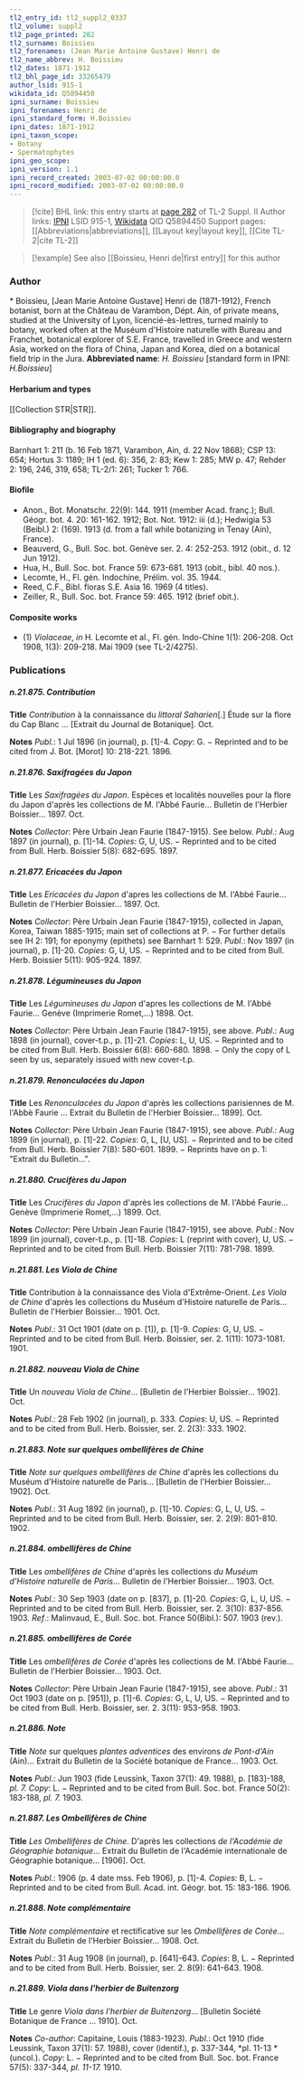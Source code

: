 ```yaml
---
tl2_entry_id: tl2_suppl2_0337
tl2_volume: suppl2
tl2_page_printed: 282
tl2_surname: Boissieu
tl2_forenames: (Jean Marie Antoine Gustave) Henri de
tl2_name_abbrev: H. Boissieu
tl2_dates: 1871-1912
tl2_bhl_page_id: 33265479
author_lsid: 915-1
wikidata_id: Q5894450
ipni_surname: Boissieu
ipni_forenames: Henri de
ipni_standard_form: H.Boissieu
ipni_dates: 1871-1912
ipni_taxon_scope: 
- Botany
- Spermatophytes
ipni_geo_scope: 
ipni_version: 1.1
ipni_record_created: 2003-07-02 00:00:00.0
ipni_record_modified: 2003-07-02 00:00:00.0
---
```


> [!cite] BHL link: this entry starts at [page 282](https://www.biodiversitylibrary.org/page/33265479) of TL-2 Suppl. II
> Author links: [IPNI](https://www.ipni.org/a/915-1) LSID 915-1, [Wikidata](https://www.wikidata.org/wiki/Q5894450) QID Q5894450
> Support pages: [[Abbreviations|abbreviations]], [[Layout key|layout key]], [[Cite TL-2|cite TL-2]]

> [!example] See also [[Boissieu, Henri de|first entry]] for this author

### Author

\* Boissieu, \[Jean Marie Antoine Gustave\] Henri de (1871-1912), French botanist, born at the Château de Varambon, Dépt. Ain, of private means, studied at the University of Lyon, licencié-ès-lettres, turned mainly to botany, worked often at the Muséum d'Histoire naturelle with Bureau and Franchet, botanical explorer of S.E. France, travelled in Greece and western Asia, worked on the flora of China, Japan and Korea, died on a botanical field trip in the Jura. 
**Abbreviated name**: *H. Boissieu* \[standard form in IPNI: *H.Boissieu*\]

#### Herbarium and types

[[Collection STR|STR]].

#### Bibliography and biography

Barnhart 1: 211 (b. 16 Feb 1871, Varambon, Ain, d. 22 Nov 1868); CSP 13: 654; Hortus 3: 1189; IH 1 (ed. 6): 356, 2: 83; Kew 1: 285; MW p. 47; Rehder 2: 196, 246, 319, 658; TL-2/1: 261; Tucker 1: 766.

#### Biofile

- Anon., Bot. Monatschr. 22(9): 144. 1911 (member Acad. franç.); Bull. Géogr. bot. 4. 20: 161-162. 1912; Bot. Not. 1912: iii (d.); Hedwigia 53 (Beibl.) 2: (169). 1913 (d. from a fall while botanizing in Tenay (Ain), France).
- Beauverd, G., Bull. Soc. bot. Genève ser. 2. 4: 252-253. 1912 (obit., d. 12 Jun 1912).
- Hua, H., Bull. Soc. bot. France 59: 673-681. 1913 (obit., bibl. 40 nos.).
- Lecomte, H., Fl. gén. Indochine, Prélim. vol. 35. 1944.
- Reed, C.F., Bibl. floras S.E. Asia 16. 1969 (4 titles).
- Zeiller, R., Bull. Soc. bot. France 59: 465. 1912 (brief obit.).

#### Composite works

- (1) *Violaceae*, *in* H. Lecomte et al., Fl. gén. Indo-Chine 1(1): 206-208. Oct 1908, 1(3): 209-218. Mai 1909 (see TL-2/4275).

### Publications

##### n.21.875. Contribution

**Title**
*Contribution* à la connaissance du *littoral Saharien*\[.\] Étude sur la flore du Cap Blanc ... \[Extrait du Journal de Botanique\]. Oct.

**Notes**
*Publ*.: 1 Jul 1896 (in journal), p. \[1\]-4. *Copy*: G. − Reprinted and to be cited from J. Bot. \[Morot\] 10: 218-221. 1896.

##### n.21.876. Saxifragées du Japon

**Title**
Les *Saxifragées du Japon*. Espèces et localités nouvelles pour la flore du Japon d'après les collections de M. l'Abbé Faurie... Bulletin de l'Herbier Boissier... 1897. Oct.

**Notes**
*Collector*: Père Urbain Jean Faurie (1847-1915). See below.
*Publ*.: Aug 1897 (in journal), p. \[1\]-14. *Copies*: G, U, US. − Reprinted and to be cited from Bull. Herb. Boissier 5(8): 682-695. 1897.

##### n.21.877. Ericacées du Japon

**Title**
Les *Ericacées du Japon* d'apres les collections de M. l'Abbé Faurie... Bulletin de l'Herbier Boissier... 1897. Oct.

**Notes**
*Collector*: Père Urbain Jean Faurie (1847-1915), collected in Japan, Korea, Taiwan 1885-1915; main set of collections at P. − For further details see IH 2: 191; for eponymy (epithets) see Barnhart 1: 529.
*Publ*.: Nov 1897 (in journal), p. \[1\]-20. *Copies*: G, U, US. − Reprinted and to be cited from Bull. Herb. Boissier 5(11): 905-924. 1897.

##### n.21.878. Légumineuses du Japon

**Title**
Les *Légumineuses du Japon* d'apres les collections de M. l'Abbé Faurie... Genève (Imprimerie Romet,...) 1898. Oct.

**Notes**
*Collector*: Père Urbain Jean Faurie (1847-1915), see above.
*Publ*.: Aug 1898 (in journal), cover-t.p., p. \[1\]-21. *Copies*: L, U, US. − Reprinted and to be cited from Bull. Herb. Boissier 6(8): 660-680. 1898. − Only the copy of L seen by us, separately issued with new cover-t.p.

##### n.21.879. Renonculacées du Japon

**Title**
Les *Renonculacées du Japon* d'après les collections parisiennes de M. l'Abbè Faurie ... Extrait du Bulletin de l'Herbier Boissier... 1899\]. Oct.

**Notes**
*Collector*: Père Urbain Jean Faurie (1847-1915), see above.
*Publ*.: Aug 1899 (in journal), p. \[1\]-22. *Copies*: G, L, \[U, US\]. − Reprinted and to be cited from Bull. Herb. Boissier 7(8): 580-601. 1899. − Reprints have on p. 1: "Extrait du Bulletin...".

##### n.21.880. Crucifères du Japon

**Title**
Les *Crucifères du Japon* d'après les collections de M. l'Abbé Faurie... Genève (Imprimerie Romet,...) 1899. Oct.

**Notes**
*Collector*: Père Urbain Jean Faurie (1847-1915), see above.
*Publ*.: Nov 1899 (in journal), cover-t.p., p. \[1\]-18. *Copies*: L (reprint with cover), U, US. − Reprinted and to be cited from Bull. Herb. Boissier 7(11): 781-798. 1899.

##### n.21.881. Les Viola de Chine

**Title**
Contribution à la connaissance des Viola d'Extrême-Orient. *Les Viola de Chine* d'après les collections du Muséum d'Histoire naturelle de Paris... Bulletin de l'Herbier Boissier... 1901. Oct.

**Notes**
*Publ*.: 31 Oct 1901 (date on p. \[1\]), p. \[1\]-9. *Copies*: G, U, US. − Reprinted and to be cited from Bull. Herb. Boissier, ser. 2. 1(11): 1073-1081. 1901.

##### n.21.882. nouveau Viola de Chine

**Title**
Un *nouveau Viola de Chine*... \[Bulletin de l'Herbier Boissier... 1902\]. Oct.

**Notes**
*Publ*.: 28 Feb 1902 (in journal), p. 333. *Copies*: U, US. − Reprinted and to be cited from Bull. Herb. Boissier, ser. 2. 2(3): 333. 1902.

##### n.21.883. Note sur quelques ombellifères de Chine

**Title**
*Note sur quelques ombellifères de Chine* d'après les collections du Muséum d'Histoire naturelle de Paris... \[Bulletin de l'Herbier Boissier... 1902\]. Oct.

**Notes**
*Publ*.: 31 Aug 1892 (in journal), p. \[1\]-10. *Copies*: G, L, U, US. − Reprinted and to be cited from Bull. Herb. Boissier, ser. 2. 2(9): 801-810. 1902.

##### n.21.884. ombellifères de Chine

**Title**
Les *ombellifères de Chine* d'après les collections *du Muséum d'Histoire naturelle* de *Paris*... Bulletin de l'Herbier Boissier... 1903. Oct.

**Notes**
*Publ*.: 30 Sep 1903 (date on p. \[837\], p. \[1\]-20. *Copies*: G, L, U, US. − Reprinted and to be cited from Bull. Herb. Boissier, ser. 2. 3(10): 837-856. 1903.
*Ref*.: Malinvaud, E., Bull. Soc. bot. France 50(Bibl.): 507. 1903 (rev.).

##### n.21.885. ombellifères de Corée

**Title**
Les *ombellifères de Corée* d'après les collections de M. l'Abbé Faurie... Bulletin de l'Herbier Boissier... 1903. Oct.

**Notes**
*Collector*: Père Urbain Jean Faurie (1847-1915), see above.
*Publ*.: 31 Oct 1903 (date on p. \[951\]), p. \[1\]-6. *Copies*: G, L, U, US. − Reprinted and to be cited from Bull. Herb. Boissier, ser. 2. 3(11): 953-958. 1903.

##### n.21.886. Note

**Title**
*Note* sur quelques *plantes adventices* des environs *de Pont-d'Ain* (Ain)... Extrait du Bulletin de la Société botanique de France... 1903. Oct.

**Notes**
*Publ*.: Jun 1903 (fide Leussink, Taxon 37(1): 49. 1988), p. \[183\]-188, *pl. 7.* *Copy*: L. − Reprinted and to be cited from Bull. Soc. bot. France 50(2): 183-188, *pl. 7.* 1903.

##### n.21.887. Les Ombellifères de Chine

**Title**
*Les Ombellifères de Chine*. D'après les collections *de l'Académie de Géographie botanique*... Extrait du Bulletin de l'Académie internationale de Géographie botanique... \[1906\]. Oct.

**Notes**
*Publ*.: 1906 (p. 4 date mss. Feb 1906), p. \[1\]-4. *Copies*: B, L. − Reprinted and to be cited from Bull. Acad. int. Géogr. bot. 15: 183-186. 1906.

##### n.21.888. Note complémentaire

**Title**
*Note complémentaire* et rectificative sur les *Ombellifères de Corée*... Extrait du Bulletin de l'Herbier Boissier... 1908. Oct.

**Notes**
*Publ*.: 31 Aug 1908 (in journal), p. \[641\]-643. *Copies*: B, L. − Reprinted and to be cited from Bull. Herb. Boissier, ser. 2. 8(9): 641-643. 1908.

##### n.21.889. Viola dans l'herbier de Buitenzorg

**Title**
Le genre *Viola dans l'herbier de Buitenzorg*... \[Bulletin Société Botanique de France ... 1910\]. Oct.

**Notes**
*Co-author*: Capitaine, Louis (1883-1923).
*Publ*.: Oct 1910 (fide Leussink, Taxon 37(1): 57. 1988), cover (identif.), p. 337-344, *pl. 11-13 *(uncol.). *Copy*: L. − Reprinted and to be cited from Bull. Soc. bot. France 57(5): 337-344, *pl. 11-17.* 1910.

